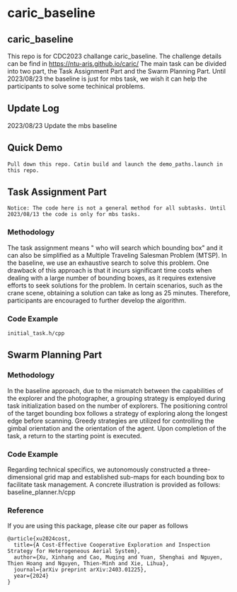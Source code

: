 # caric_baseline

## caric_baseline
This repo is for CDC2023 challange caric_baseline. The challenge details can be find in 
https://ntu-aris.github.io/caric/
The main task can be divided into two part, the Task Assignment Part and the Swarm Planning Part. Until 2023/08/23 the baseline is just for mbs task, we wish it can help the participants to solve some techinical problems.
## Update Log
2023/08/23 Update the mbs baseline 
## Quick Demo
    Pull down this repo. Catin build and launch the demo_paths.launch in this repo.

## Task Assignment Part
    Notice: The code here is not a general method for all subtasks. Until 2023/08/13 the code is only for mbs tasks.
### Methodology
The task assignment means " who will search which bounding box" and it can also be simplified as a Multiple Traveling Salesman Problem (MTSP). In the baseline, we use an exhaustive search to solve this problem. One drawback of this approach is that it incurs significant time costs when dealing with a large number of bounding boxes, as it requires extensive efforts to seek solutions for the problem. In certain scenarios, such as the crane scene, obtaining a solution can take as long as 25 minutes. Therefore, participants are encouraged to further develop the algorithm.
### Code Example
    initial_task.h/cpp
## Swarm Planning Part
### Methodology
In the baseline approach, due to the mismatch between the capabilities of the explorer and the photographer, a grouping strategy is employed during task initialization based on the number of explorers. The positioning control of the target bounding box follows a strategy of exploring along the longest edge before scanning. Greedy strategies are utilized for controlling the gimbal orientation and the orientation of the agent. Upon completion of the task, a return to the starting point is executed.
### Code Example
Regarding technical specifics, we autonomously constructed a three-dimensional grid map and established sub-maps for each bounding box to facilitate task management. A concrete illustration is provided as follows:              
    baseline_planner.h/cpp

### Reference
If you are using this package, please cite our paper as follows
```
@article{xu2024cost,
  title={A Cost-Effective Cooperative Exploration and Inspection Strategy for Heterogeneous Aerial System},
  author={Xu, Xinhang and Cao, Muqing and Yuan, Shenghai and Nguyen, Thien Hoang and Nguyen, Thien-Minh and Xie, Lihua},
  journal={arXiv preprint arXiv:2403.01225},
  year={2024}
}
```

    
